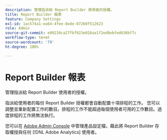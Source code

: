 ```yaml
---
description: 管理指派給 Report Builder 使用者的授權。
title: Report Builder 報表
feature: Company Settings
exl-id: 1ac574a1-ea64-4fee-8ede-87260f512623
role: Admin
source-git-commit: e09234ca27fbf923e026aa1f2ed0ebfed636bf7c
workflow-type: tm+mt
source-wordcount: '79'
ht-degree: 100%

---
```


# Report Builder 報表

管理指派給 Report Builder 使用者的授權。

指派給使用者的每份 Report Builder 授權都會自動配置十項排程的工作。 您可以調整並重新配置工作的數目。排程的工作不能超過每個使用者可用的工作數目。過度排程的工作將無法執行。

您可以在 [Adobe Admin Console](/help/admin/admin-console/home.md) 中管理產品設定檔，藉此將 Report Builder 存取權授與任何 [!DNL Adobe Analytics] 使用者。
